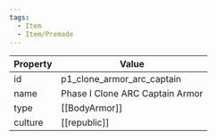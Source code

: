 ```yaml
---
tags:
  - Item
  - Item/Premade
---
```


| Property | Value                           |
| -------- | ------------------------------- |
| id       | p1_clone_armor_arc_captain      |
| name     | Phase I Clone ARC Captain Armor |
| type     | [[BodyArmor]]                   |
| culture  | [[republic]]           |


